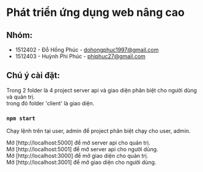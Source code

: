 # Phát triển ứng dụng web nâng cao

## Nhóm:

- 1512402 - Đỗ Hồng Phúc - dohongphuc1997@gmail.com<br />
- 1512403 - Huỳnh Phi Phúc - phiphuc27@gmail.com<br />

## Chú ý cài đặt:

Trong 2 folder là 4 project server api và giao diện phân biệt cho người dùng và quản trị.<br />
trong đó folder 'client' là giao diện.

### `npm start`

Chạy lệnh trên tại user, admin để project phân biệt chạy cho user, admin.<br />

Mở [http://localhost:5000] để mở server api cho quản trị.<br />
Mở [http://localhost:5001] để mở server api cho người dùng.<br />
Mở [http://localhost:3000] để mở giao diện cho quản trị.<br />
Mở [http://localhost:3001] để mở giao diện cho người dùng.<br />

